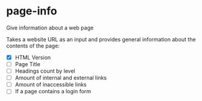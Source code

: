 # page-info
Give information about a web page 

Takes a website URL as an input and provides general information
about the contents of the page:

- [X] HTML Version
- [ ]  Page Title
- [ ]  Headings count by level
- [ ]  Amount of internal and external links
- [ ] Amount of inaccessible links
- [ ] If a page contains a login form
